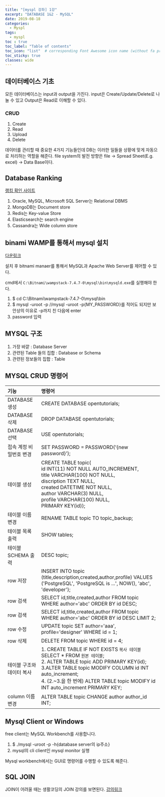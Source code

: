 ```yaml
---
title: "[myspl 강좌] 1강"
excerpt: "DATABASE 1&2 - MySQL"
date: 2019-08-18
categories:
  - Myspl
tags:
  - myspl
toc : true
toc_label: "Table of contents"
toc_icon: "list"  # corresponding Font Awesome icon name (without fa prefix)
toc_sticky: true
classes: wide
---
```


## 데이터베이스 기초

모든 데이터베이스는 input과 output을 가진다. input은 Create/Update/Delete로 나눌 수 있고 Output은 Read로 이해할 수 있다. 

### CRUD

1. Create
2. Read
3. Upload
4. Delete

데이터를 관리할 때 중요한 4가지 기능들인데 DB는 이러한 일들을 상황에 맞게 자동으로 처리하는 역할을 해준다. file system의 발전 방향은 file -> Spread Sheet(E.g. excel) -> Data Base이다.  

## Database Ranking

[랭킹 확인 사이트](https://db-engines.com/en/ranking)  

1. Oracle, MySQL, Microsoft SQL Server는 Relational DBMS
1. MongoDB는 Document store
1. Redis는 Key-value Store
1. Elasticsearch는 search engine
1. Cassandra는 Wide column store

## binami WAMP를 통해서 mysql 설치

[다운링크](https://bitnami.com/stack/wamp/installer)  

설치 후 bitnami manaer를 통해서 MySQL과 Apache Web Server를 제어할 수 있다.  

cmd에서 `C:\Bitnami\wampstack-7.4.7-0\mysql\bin\mysqld.exe`를 실행해야 한다. 

1. $ cd C:\Bitnami\wampstack-7.4.7-0\mysql\bin
1. $ mysql -uroot -p //mysql -uroot -p{MY_PASSWORD}를 적어도 되지만 보안상의 이유로 -p까지 친 다음에 enter
1. password 입력 

## MYSQL 구조

1. 가장 바깥 : Database Server
1. 관련된 Table 들의 집합 : Database or Schema
1. 관련된 정보들의 집합 : Table

## MYSQL CRUD 명령어

| 기능 | 명령어 |
|:--------|:--------|
|DATABASE 생성|CREATE DATABASE opentutorials;|
|DATABASE 삭제|DROP DATABASE opentutorials;|
|DATABASE 선택|USE opentutorials;|
|접속 계정 비밀번호 변경|SET PASSWORD = PASSWORD('{new password}');|
|테이블 생성| CREATE TABLE topic(<br>  id INT(11) NOT NULL AUTO_INCREMENT,<br>  title VARCHAR(100) NOT NULL,<br>  discription TEXT NULL,<br>created DATETIME NOT NULL,<br>  author VARCHAR(3) NULL,<br>  profile VARCHAR(100) NULL,<br>  PRIMARY KEY(id));|
|테이블 이름 변경|RENAME TABLE topic TO topic_backup;|
|테이블 목록 출력|SHOW tables;|
|테이블 SCHEMA 출력|DESC topic;|
|row 저장|INSERT INTO topic (title,description,created,author,profile) VALUES ('PostgreSQL', 'PostgreSQL is ...', NOW(), 'abc', 'developer');|
|row 검색|SELECT id,title,created,author FROM topic WHERE author='abc' ORDER BY id DESC;|
|row 검색|SELECT id,title,created,author FROM topic WHERE author='abc' ORDER BY id DESC LIMIT 2;|
|row 수정|UPDATE topic SET author='aaa', profile='designer' WHERE id = 1;|
|row 삭제|DELETE FROM topic WHERE id = 4;|
|테이블 구조와 데이터 복사|1. CREATE TABLE IF NOT EXISTS `복사 테이블` SELECT * FROM `원본 테이블`;<br>2. ALTER TABLE topic ADD PRIMARY KEY(id);<br>3.ALTER TABLE topic MODIFY COLUMN id INT auto_increment;<br> 4. (2.~3.을 한 번에) ALTER TABLE topic MODIFY id INT auto_increment PRIMARY KEY;|
|column 이름 변경|ALTER TABLE topic CHANGE author author_id INT;|

## Mysql Client or Windows

free client는 MySQL Workbench를 사용합니다.  

1. $ ./mysql -uroot -p -h{database server의 ip주소}
2. mysql의 cli client인 mysql monitor 실행

Mysql workbench에서는 GUI로 명령어를 수행할 수 있도록 해준다.  


## SQL JOIN

JOIN이 어려울 때는 생활코딩의 JOIN 강의를 보면된다. [강의링크](https://opentutorials.org/course/3884)